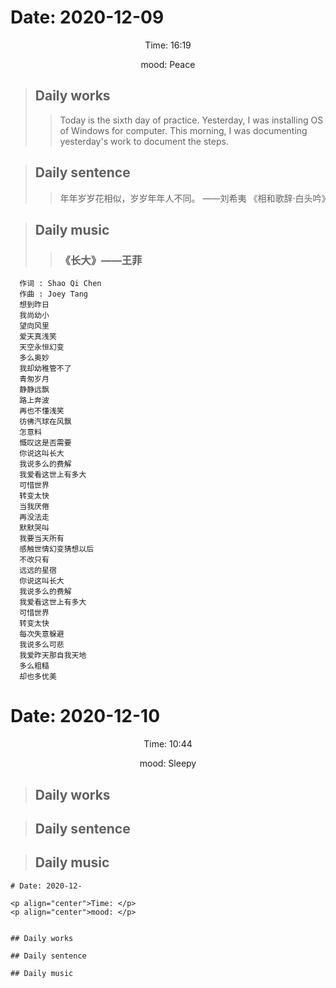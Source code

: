 
# Date: 2020-12-09

<p align="center">Time: 16:19</p>
<p align="center">mood: Peace</p>

>## Daily works
>>Today is the sixth day of practice.
>>Yesterday, I was installing OS of Windows for computer. This morning, I was documenting yesterday's work to document the steps.

>## Daily sentence
>>年年岁岁花相似，岁岁年年人不同。 ——刘希夷 《相和歌辞·白头吟》

>## Daily music
>>### 《长大》——王菲

```
  作词 : Shao Qi Chen
  作曲 : Joey Tang
  想到昨日
  我尚幼小
  望向风里
  爱天真浅笑
  天空永恒幻变
  多么奥妙
  我却幼稚管不了
  青匆岁月
  静静远飘
  路上奔波
  再也不懂浅笑
  彷佛汽球在风飘
  怎意料
  慨叹这是否需要
  你说这叫长大
  我说多么的费解
  我爱看这世上有多大
  可惜世界
  转变太快
  当我厌倦
  再没法走
  默默哭叫
  我要当天所有
  感触世情幻变猜想以后
  不改只有
  远远的星宿
  你说这叫长大
  我说多么的费解
  我爱看这世上有多大
  可惜世界
  转变太快
  每次失意躲避
  我说多么可悲
  我爱昨天那自我天地
  多么粗糙
  却也多优美
```

# Date: 2020-12-10

<p align="center">Time: 10:44</p>
<p align="center">mood: Sleepy</p>


>## Daily works


>## Daily sentence


>## Daily music







```
# Date: 2020-12-

<p align="center">Time: </p>
<p align="center">mood: </p>


## Daily works

## Daily sentence

## Daily music
```




